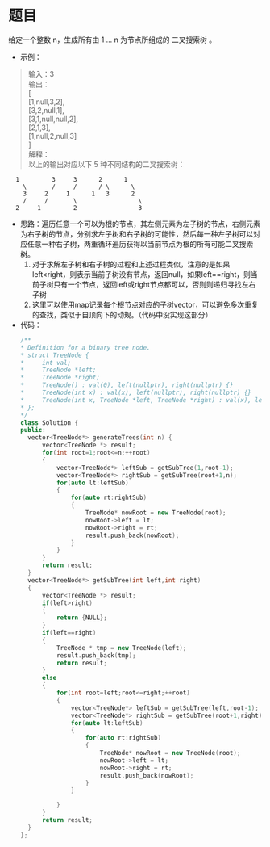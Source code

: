 # 题目
给定一个整数 n，生成所有由 1 ... n 为节点所组成的 二叉搜索树 。

* 示例：

>输入：3<br>
输出：<br>
[<br>
  [1,null,3,2],<br>
  [3,2,null,1],<br>
  [3,1,null,null,2],<br>
  [2,1,3],<br>
  [1,null,2,null,3]<br>
]<br>
解释：<br>
以上的输出对应以下 5 种不同结构的二叉搜索树：<br>

      1         3     3      2      1
        \       /     /      / \      \
        3     2     1      1   3      2
        /     /       \                 \
      2     1         2                 3


* 思路：遍历任意一个可以为根的节点，其左侧元素为左子树的节点，右侧元素为右子树的节点，分别求左子树和右子树的可能性，然后每一种左子树可以对应任意一种右子树，两重循环遍历获得以当前节点为根的所有可能二叉搜索树。
    1. 对于求解左子树和右子树的过程和上述过程类似，注意的是如果left<right，则表示当前子树没有节点，返回null，如果left==right，则当前子树只有一个节点，返回left或right节点都可以，否则则递归寻找左右子树
    2. 这里可以使用map记录每个根节点对应的子树vector，可以避免多次重复的查找，类似于自顶向下的动规。（代码中没实现这部分）
* 代码：
    ```C++
    /**
   * Definition for a binary tree node.
   * struct TreeNode {
   *     int val;
   *     TreeNode *left;
   *     TreeNode *right;
   *     TreeNode() : val(0), left(nullptr), right(nullptr) {}
   *     TreeNode(int x) : val(x), left(nullptr), right(nullptr) {}
   *     TreeNode(int x, TreeNode *left, TreeNode *right) : val(x), left(left), right(right) {}
   * };
   */
  class Solution {
  public:
      vector<TreeNode*> generateTrees(int n) {
          vector<TreeNode *> result;
          for(int root=1;root<=n;++root)
          {
              vector<TreeNode*> leftSub = getSubTree(1,root-1);
              vector<TreeNode*> rightSub = getSubTree(root+1,n);
              for(auto lt:leftSub)
              {
                  for(auto rt:rightSub)
                  {
                      TreeNode* nowRoot = new TreeNode(root);
                      nowRoot->left = lt;
                      nowRoot->right = rt;
                      result.push_back(nowRoot);
                  }
              }
          }
          return result;
      }
      vector<TreeNode*> getSubTree(int left,int right)
      {
          vector<TreeNode *> result;
          if(left>right)
          {
              return {NULL};
          }
          if(left==right)
          {
              TreeNode * tmp = new TreeNode(left);
              result.push_back(tmp);
              return result;
          }
          else
          {
              for(int root=left;root<=right;++root)
              {
                  vector<TreeNode*> leftSub = getSubTree(left,root-1);
                  vector<TreeNode*> rightSub = getSubTree(root+1,right);
                  for(auto lt:leftSub)
                  {
                      for(auto rt:rightSub)
                      {
                          TreeNode* nowRoot = new TreeNode(root);
                          nowRoot->left = lt;
                          nowRoot->right = rt;
                          result.push_back(nowRoot);
                      }
                  }

              }
          }
          return result;
      }
  };
    ```